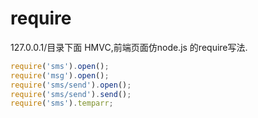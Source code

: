 require
=======
127.0.0.1/目录下面
HMVC,前端页面仿node.js 的require写法. 
```js
require('sms').open();
require('msg').open();
require('sms/send').open();
require('sms/send').send();
require('sms').temparr;
```